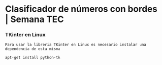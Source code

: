 # Clasificador de números con bordes | Semana TEC

### TKinter en Linux

    Para usar la libreria TKinter en Linux es necesario instalar una dependencia de esta misma
    
    apt-get install python-tk